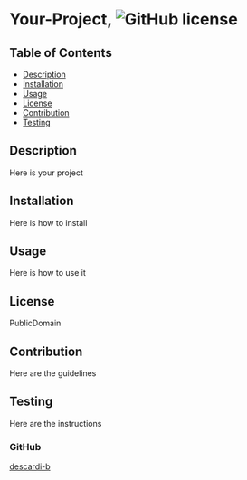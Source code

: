 
# Your-Project, ![GitHub license](https://img.shields.io/badge/PublicDomain-blue.svg)

## Table of Contents

* [Description](#description)
* [Installation](#installation)
* [Usage](#usage)
* [License](#license)
* [Contribution](#contribution)
* [Testing](#testing)

## Description
Here is your project

## Installation
Here is how to install

## Usage
Here is how to use it

## License
PublicDomain

## Contribution
Here are the guidelines

## Testing
Here are the instructions
    
### GitHub
[descardi-b](https://github.com/descardi-b)
    